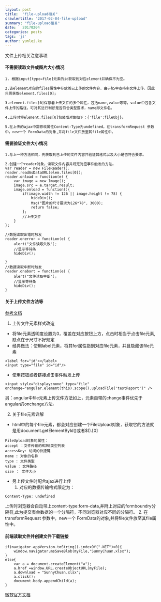 ```yaml
---
layout: post
title:  "file-upload相关"
crawlertitle: "2017-02-04-file-upload"
summary: "file-upload相关"
date:   20170204
categories: posts
tags: 'js'
author: yunlei.ke
---
```

文件上传相关注意事项
#### 不需要读取文件或图片大小情况
    1. 根据input[type=file]元素的id获取到对应element并确保不为空。
    
    2.该element对应的files属性中存放着已上传的文件内容，由于h5中支持多文件上传，因此只需获取element.files[0];
    
    3.element.files[0]保存着上传文件的多个属性，包括name,value等等，value中包含文件上传的路径，可对其进行判断是否符合类型要求，name即文件名。
    
    4.上传时将element.files[0]包装成对象如下：{'file':fileObj};
    
    5.在上传的ajax中需修改属性Content-Type为undefined，在transformRequest 参数中，new一个 FormData的对象,并将file文件放至其file属性中。

#### 需要验证文件大小情况

    1.与上一种方法相同，先获取到已上传的文件内容并验证其格式以及大小是否符合要求。
    
    2.创建一个reader对象，读取文件内容并规定对应事件触发的方法。
    var reader = new FileReader();
    reader.readAsDataURL(elem.files[0]); 
    reader.onload = function(e) { 
        var image = new Image();
        image.src = e.target.result;
        image.onload = function(){
			if(image.width != 126 || image.height != 78) {
				hideDiv();
				Msg("图片的尺寸要求为126*78", 3000);
			 	return false;
			};
			//上传文件
		}
    };

    //数据读取出错时触发
    reader.onerror = function(e) {
    	alert("文件读取失败");
    	//显示等待条
        hideDiv();

    } 
    //数据读取中断时触发
    reader.onabort = function(e) {
    	alert("文件读取中断");
    	//显示等待条
		hideDiv();
    }

#### 关于上传文件方法等
[参考文档](www.zhangxinxu.com/wordpress/2015/11/html-input-type-file/) 
1. 上传文件元素样式改造
- 将file元素透明度设置为0，覆盖在对应按钮上方，点击时相当于点击file元素,缺点在于尺寸不好规定     
- 经典做法：使用label元素，将其for属性指到对应file元素，并且隐藏该file元素
```
<label for="id"></label>
<input type="file" id="id"/>
```
- 使用按钮或者链接点击事件触发上传
```
<input style="display:none" type="file"  onchange="angular.element(this).scope().uploadFile('testReport')" />
```
另：angular中file元素上传文件方法如上，元素自带的change事件优先于angular的onchange方法。
    
2.  关于file元素详解
- html中的每个file元素，都会对应创建一个FileUpload对象，获取它的方法就是用document.getElementById()或者$().[0]
```
FileUpload对象的属性：
accept ：文件传输的MIME类型列表
accessKey: 访问的快捷键
name : 对象的名称
type : 文件类型
value : 文件路径
size ： 文件大小
```
- 另上传文件时配合ajax进行上传
    1. 对应的数据传输格式限定为：
```
Content-Type: undefined 
```  
上传时浏览器会自动带上content-type:form-data,并附上对应的formboundry分隔符,此为提交表单数据的一个分隔符，不同浏览器对应不同的分隔符。
    2. 在transformRequest 参数中，new一个 FormData的对象,并将file文件放至其file属性中。

#### 前端读取文件并创建文件下载链接
    if(navigator.appVersion.toString().indexOf(".NET")>0){
        window.navigator.msSaveBlob(myFile,"SunnyChuan.xlsx");
    }
    else{
        var a = document.createElement("a");
        a.href =window.URL.createObjectURL(myFile); 
        a.download = "SunnyChuan.xlsx"; 
        a.click(); 
        document.body.appendChild(a);
    }
[微软官方文档](https://technet.microsoft.com/ZH-CN/Library/hh779016.aspx)